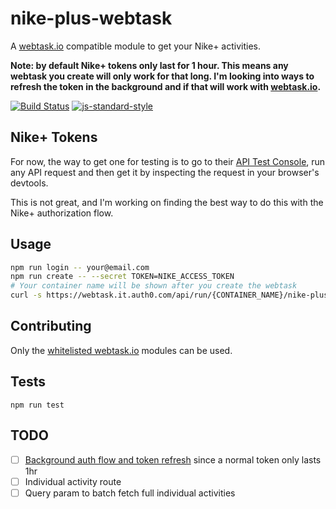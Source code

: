 nike-plus-webtask
==================

A [webtask.io](https://webtask.io/) compatible module to get your Nike+ activities.

**Note: by default Nike+ tokens only last for 1 hour. This means any webtask you create will only work for that long. I'm looking into ways to refresh the token in the background and if that will work with [webtask.io](https://webtask.io).**

[![Build Status](https://travis-ci.org/lukekarrys/nike-plus-webtask.png?branch=master)](https://travis-ci.org/lukekarrys/nike-plus-webtask)
[![js-standard-style](https://img.shields.io/badge/code%20style-standard-brightgreen.svg?style=flat)](https://github.com/feross/standard)

## Nike+ Tokens

For now, the way to get one for testing is to go to their [API Test Console](https://developer.nike.com/documentation/api-docs/activity-services/list-activities.html), run any API request and then get it by inspecting the request in your browser's devtools.

This is not great, and I'm working on finding the best way to do this with the Nike+ authorization flow.


## Usage

```sh
npm run login -- your@email.com
npm run create -- --secret TOKEN=NIKE_ACCESS_TOKEN
# Your container name will be shown after you create the webtask
curl -s https://webtask.it.auth0.com/api/run/{CONTAINER_NAME}/nike-plus?webtask_no_cache=1
```


## Contributing

Only the [whitelisted webtask.io](https://tehsis.github.io/webtaskio-canirequire/) modules can be used.


## Tests

`npm run test`


## TODO

- [ ] [Background auth flow and token refresh](https://developer.nike.com/sdk/web-starter-guide1/using-the-javascript-sdk-sample-app.html#center-par_heading_11) since a normal token only lasts 1hr
- [ ] Individual activity route
- [ ] Query param to batch fetch full individual activities
